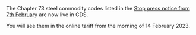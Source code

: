 The Chapter 73 steel commodity codes listed in the [Stop press notice from 7th February](https://www.trade-tariff.service.gov.uk/news/stories/tariff-stop-press-notice-0223) are now live in CDS.

You will see them in the online tariff from the morning of 14 February 2023.
